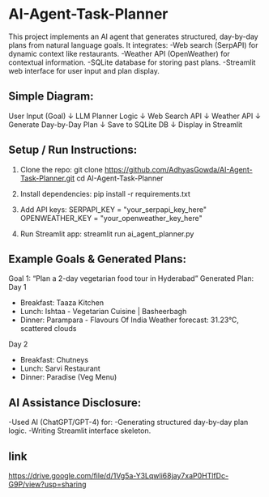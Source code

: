 # AI-Agent-Task-Planner
This project implements an AI agent that generates structured, day-by-day plans from natural language goals.
It integrates:
-Web search (SerpAPI) for dynamic context like restaurants.
-Weather API (OpenWeather) for contextual information.
-SQLite database for storing past plans.
-Streamlit web interface for user input and plan display.

## Simple Diagram:
User Input (Goal)
        ↓
  LLM Planner Logic
        ↓
   Web Search API
        ↓
   Weather API
        ↓
Generate Day-by-Day Plan
        ↓
 Save to SQLite DB
        ↓
Display in Streamlit

## Setup / Run Instructions:
1. Clone the repo:
  git clone https://github.com/AdhyasGowda/AI-Agent-Task-Planner.git
  cd AI-Agent-Task-Planner

2. Install dependencies:
   pip install -r requirements.txt

3. Add API keys:
   SERPAPI_KEY = "your_serpapi_key_here"
   OPENWEATHER_KEY = "your_openweather_key_here"

4. Run Streamlit app:
   streamlit run ai_agent_planner.py

## Example Goals & Generated Plans:
Goal 1: “Plan a 2-day vegetarian food tour in Hyderabad”
Generated Plan:
Day 1
- Breakfast: Taaza Kitchen
- Lunch: Ishtaa - Vegetarian Cuisine | Basheerbagh
- Dinner: Parampara - Flavours Of India
Weather forecast: 31.23°C, scattered clouds

Day 2
- Breakfast: Chutneys
- Lunch: Sarvi Restaurant
- Dinner: Paradise (Veg Menu)

## AI Assistance Disclosure:
-Used AI (ChatGPT/GPT-4) for:
-Generating structured day-by-day plan logic.
-Writing Streamlit interface skeleton.

## link
https://drive.google.com/file/d/1Vg5a-Y3Lqwli68jay7xaP0HTlfDc-G9P/view?usp=sharing
